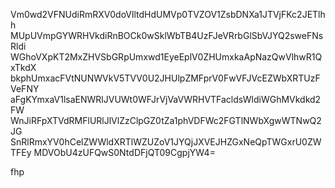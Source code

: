 Vm0wd2VFNUdiRmRXV0doVlltdHdUMVp0TVZOV1ZsbDNXa1JTVjFKc2JETlhh
MUpUVmpGYWRHVkdiRnBOCk0wSklWbTB4UzFJeVRrbGlSbVJYQ2sweFNsRldi
WGhoVXpKT2MxZHVSbGRpUmxwd1EyeEplV0ZHUmxkaApNazQwVlhwR1QxTkdX
bkphUmxacFVtNUNWVkV5TVV0U2JHUlpZMFprV0FwVFJVcEZWbXRTUzFVeFNY
aFgKYmxaV1lsaENWRlJVUWt0WFJrVjVaVWRHVTFacldsWldiWGhMVkdkd2FW
WnJiRFpXTVdRMFlURlJlVlZzClpGZ0tZa1phVDFWc2FGTlNWbXgwWTNwQ2JG
SnRlRmxYV0hCelZWWldXRTlWZUZoV1JYQjJXVEJHZGxNeQpTWGxrU0ZWTFEy
MDVObU4zUFQwS0NtdDFjQT09CgpjYW4=

fhp